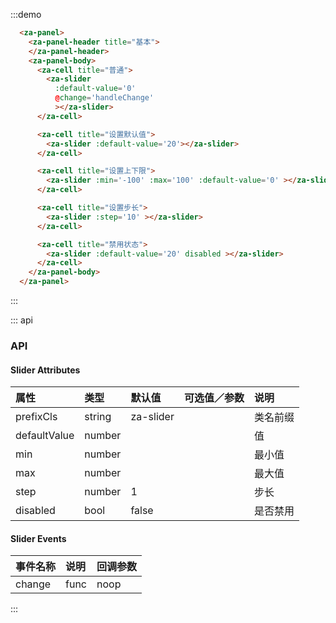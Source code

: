 <script>
export default {
  data() {
    return {
    }
  },
  methods: {
    handleChange(ev,value){
      console.log(value)
    }
  },
};
</script>


:::demo 
```html
  <za-panel>
    <za-panel-header title="基本">
    </za-panel-header>
    <za-panel-body>
      <za-cell title="普通">
        <za-slider
          :default-value='0'
          @change='handleChange'
          ></za-slider>
      </za-cell>

      <za-cell title="设置默认值">
        <za-slider :default-value='20'></za-slider>
      </za-cell>

      <za-cell title="设置上下限">
        <za-slider :min='-100' :max='100' :default-value='0' ></za-slider>
      </za-cell>

      <za-cell title="设置步长">
        <za-slider :step='10' ></za-slider>
      </za-cell>

      <za-cell title="禁用状态">
        <za-slider :default-value='20' disabled ></za-slider>
      </za-cell>
    </za-panel-body>
  </za-panel>

```
:::

::: api
### API

#### Slider Attributes

| 属性 | 类型 | 默认值 | 可选值／参数 | 说明 |
| :--- | :--- | :--- | :--- | :--- |
| prefixCls | string | za-slider | | 类名前缀 |
| defaultValue | number | | | 值 |
| min | number | | | 最小值 |
| max | number | | | 最大值 |
| step | number | 1 | | 步长 |
| disabled | bool | false | | 是否禁用 |


#### Slider Events
| 事件名称 | 说明 | 回调参数 |
| :--- | :--- | :--- |
| change | func | noop | \(event:$even, value: number\) | 值变化时触发的回调函数 |
:::